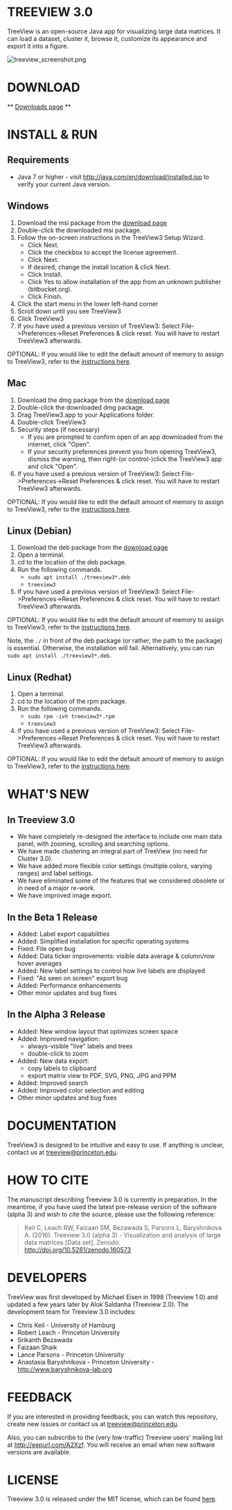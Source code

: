 TREEVIEW 3.0
============

TreeView is an open-source Java app for visualizing large data matrices. It can load a dataset, cluster it, browse it, customize its appearance and export it into a figure.

![treeview_screenshot.png](https://bitbucket.org/repo/AXqk7r/images/101136785-treeview_screenshot.png)


DOWNLOAD
========

** [Downloads page](https://bitbucket.org/TreeView3Dev/treeview3/wiki/Home) **


INSTALL & RUN
=============

## Requirements ##

* Java 7 or higher - visit <http://java.com/en/download/installed.jsp> to verify your current Java version.

## Windows ##

1. Download the msi package from the [download page](https://bitbucket.org/TreeView3Dev/treeview3/wiki/Home)
2. Double-click the downloaded msi package.
3. Follow the on-screen instructions in the TreeView3 Setup Wizard.
    * Click Next.
    * Click the checkbox to accept the license agreement.
    * Click Next.
    * If desired, change the install location & click Next.
    * Click Install.
    * Click Yes to allow installation of the app from an unknown publisher (bitbucket.org).
    * Click Finish.
4. Click the start menu in the lower left-hand corner
5. Scroll down until you see TreeView3
6. Click TreeView3
7. If you have used a previous version of TreeView3: Select File->Preferences->Reset Preferences & click reset.  You will have to restart TreeView3 afterwards.

OPTIONAL: If you would like to edit the default amount of memory to assign to TreeView3, refer to the [instructions here](https://bitbucket.org/TreeView3Dev/treeview3/wiki/OutOfMemory).

## Mac ##

1. Download the dmg package from the [download page](https://bitbucket.org/TreeView3Dev/treeview3/wiki/Home)
2. Double-click the downloaded dmg package.
3. Drag TreeView3.app to your Applications folder.
4. Double-click TreeView3
5. Security steps (if necessary)
    * If you are prompted to confirm open of an app downloaded from the internet, click "Open".
    * If your security preferences prevent you from opening TreeView3, dismiss the warning, then right-(or control-)click the TreeView3 app and click "Open".
6. If you have used a previous version of TreeView3: Select File->Preferences->Reset Preferences & click reset.  You will have to restart TreeView3 afterwards.

OPTIONAL: If you would like to edit the default amount of memory to assign to TreeView3, refer to the [instructions here](https://bitbucket.org/TreeView3Dev/treeview3/wiki/OutOfMemory).

## Linux (Debian) ##

1. Download the deb package from the [download page](https://bitbucket.org/TreeView3Dev/treeview3/wiki/Home)
2. Open a terminal.
3. cd to the location of the deb package.
4. Run the following commands.
    * `sudo apt install ./treeview3*.deb`
    * `treeview3`
5. If you have used a previous version of TreeView3: Select File->Preferences->Reset Preferences & click reset.  You will have to restart TreeView3 afterwards.

OPTIONAL: If you would like to edit the default amount of memory to assign to TreeView3, refer to the [instructions here](https://bitbucket.org/TreeView3Dev/treeview3/wiki/OutOfMemory).

Note, the `./` in front of the deb package (or rather, the path to the package) is essential.  Otherwise, the installation will fail.  Alternatively, you can run `sudo apt install ./treeview3*.deb`.

## Linux (Redhat) ##

1. Open a terminal.
2. cd to the location of the rpm package.
3. Run the following commands.
    * `sudo rpm -ivh treeview3*.rpm`
    * `treeview3`
4. If you have used a previous version of TreeView3: Select File->Preferences->Reset Preferences & click reset.  You will have to restart TreeView3 afterwards.

OPTIONAL: If you would like to edit the default amount of memory to assign to TreeView3, refer to the [instructions here](https://bitbucket.org/TreeView3Dev/treeview3/wiki/OutOfMemory).



WHAT'S NEW
==========

## In Treeview 3.0 ##

* We have completely re-designed the interface to include one main data panel, with zooming, scrolling and searching options.
* We have made clustering an integral part of TreeView (no need for Cluster 3.0).
* We have added more flexible color settings (multiple colors, varying ranges) and label settings.
* We have eliminated some of the features that we considered obsolete or in need of a major re-work.
* We have improved image export.

## In the Beta 1 Release ##

* Added: Label export capabilities
* Added: Simplified installation for specific operating systems
* Fixed: File open bug
* Added: Data ticker improvements: visible data average & column/row hover averages
* Added: New label settings to control how live labels are displayed
* Fixed: "As seen on screen" export bug
* Added: Performance enhancements
* Other minor updates and bug fixes


## In the Alpha 3 Release ##

* Added: New window layout that optimizes screen space
* Added: Improved navigation:
    * always-visible "live" labels and trees
    * double-click to zoom
* Added: New data export:
    * copy labels to clipboard
    * export matrix view to PDF, SVG, PNG, JPG and PPM
* Added: Improved search
* Added: Improved color selection and editing
* Other minor updates and bug fixes


DOCUMENTATION
=============

TreeView3 is designed to be intuitive and easy to use. If anything is unclear, contact us at treeview@princeton.edu.


HOW TO CITE
===========

The manuscript describing Treeview 3.0 is currently in preparation. In the meantime, if you have used the latest pre-release version of the software (alpha 3) and wish to cite the source, please use the following reference:

> Keil C, Leach RW, Faizaan SM, Bezawada S, Parsons L, Baryshnikova A. (2016). Treeview 3.0 (alpha 3) - Visualization and analysis of large data matrices [Data set]. Zenodo. http://doi.org/10.5281/zenodo.160573


DEVELOPERS
==========

TreeView was first developed by Michael Eisen in 1998 (Treeview 1.0) and updated a few years later by Alok Saldanha (Treeview 2.0). The development team for Treeview 3.0 includes:

* Chris Keil - University of Hamburg
* Robert Leach - Princeton University
* Srikanth Bezawada
* Faizaan Shaik
* Lance Parsons - Princeton University
* Anastasia Baryshnikova - Princeton University - <http://www.baryshnikova-lab.org>


FEEDBACK
========

If you are interested in providing feedback, you can watch this repository, create new issues or contact us at <treeview@princeton.edu>.

Also, you can subscribe to the (very low-traffic) Treeview users' mailing list at <http://eepurl.com/A2Xzf>. You will receive an email when new software versions are available.


LICENSE
=======

Treeview 3.0 is released under the MIT license, which can be found [here](https://bitbucket.org/TreeView3Dev/treeview3/src/85ca08ccd77f32f80d1f219aaf8ec23898a29828/LICENSE?at=master&fileviewer=file-view-default).
